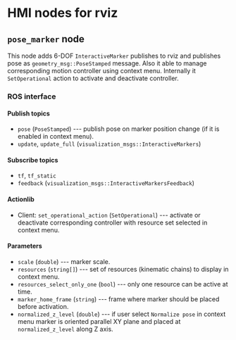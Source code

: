 HMI nodes for rviz
==================

`pose_marker` node
------------------

This node adds 6-DOF `InteractiveMarker` publishes to rviz and publishes pose as `geometry_msg::PoseStamped` message.
Also it able to manage corresponding motion controller using context menu. Internally it `SetOperational` action to 
activate and deactivate controller.

### ROS interface

#### Publish topics

* `pose` (`PoseStamped`) --- publish pose on marker position change (if it is enabled in context menu).
* `update`, `update_full` (`visualization_msgs::InteractiveMarkers`) 


#### Subscribe topics

* `tf`, `tf_static`
* `feedback` (`visualization_msgs::InteractiveMarkersFeedback`) 

#### Actionlib

* Client: `set_operational_action` (`SetOperational`) --- activate or deactivate corresponding controller with resource set selected in context menu.

#### Parameters

* `scale` (`double`) --- marker scale.
* `resources` (`string[]`) --- set of resources (kinematic chains) to display in context menu.
* `resources_select_only_one` (`bool`) --- only one resource can be active at time.
* `marker_home_frame` (`string`) --- frame where marker should be placed before activation.
* `normalized_z_level` (`double`) --- if user select `Normalize pose` in context menu marker is oriented parallel XY plane and placed at `normalized_z_level` along Z axis.

